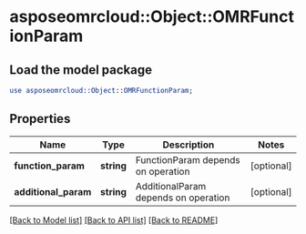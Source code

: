 # asposeomrcloud::Object::OMRFunctionParam

## Load the model package
```perl
use asposeomrcloud::Object::OMRFunctionParam;
```

## Properties
Name | Type | Description | Notes
------------ | ------------- | ------------- | -------------
**function_param** | **string** | FunctionParam  depends on operation | [optional] 
**additional_param** | **string** | AdditionalParam depends on operation  | [optional] 

[[Back to Model list]](../README.md#documentation-for-models) [[Back to API list]](../README.md#documentation-for-api-endpoints) [[Back to README]](../README.md)


